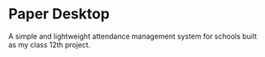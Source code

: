# Paper Desktop
A simple and lightweight attendance management system for schools built as my class 12th project.
